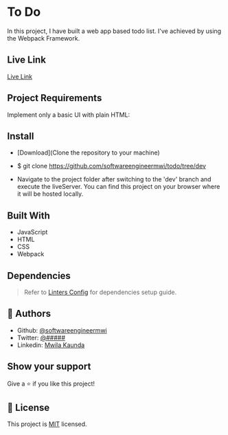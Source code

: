 # To Do

In this project, I have built a web app based todo list. I've achieved by using the Webpack Framework.

## Live Link

[Live Link](https://softwareengineermwi.github.io/todo/)

## Project Requirements

Implement only a basic UI with plain HTML:

## Install

- [Download](Clone the repository to your machine)

- $ git clone https://github.com/softwareengineermwi/todo/tree/dev

- Navigate to the project folder after switching to the 'dev' branch and execute the liveServer. You can find this project on your browser where it will be hosted locally.


## Built With

- JavaScript
- HTML
- CSS
- Webpack

## Dependencies

> Refer to [Linters Config](https://github.com/softwareengineermwi/linters-config) for dependencies setup guide.

## 👤 Authors

- Github: [@softwareengineermwi](https://github.com/softwareengineermwi)
- Twitter: [@#####](https://twitter.com/swengineermwi)
- Linkedin: [Mwila Kaunda](https://www.linkedin.com/in/mwila-kaunda-5479b2168)

## Show your support

Give a ⭐️ if you like this project!


## 📝 License

This project is [MIT](https://github.com/softwareengineermwi/todo/blob/dragdrop/LICENSE) licensed.
